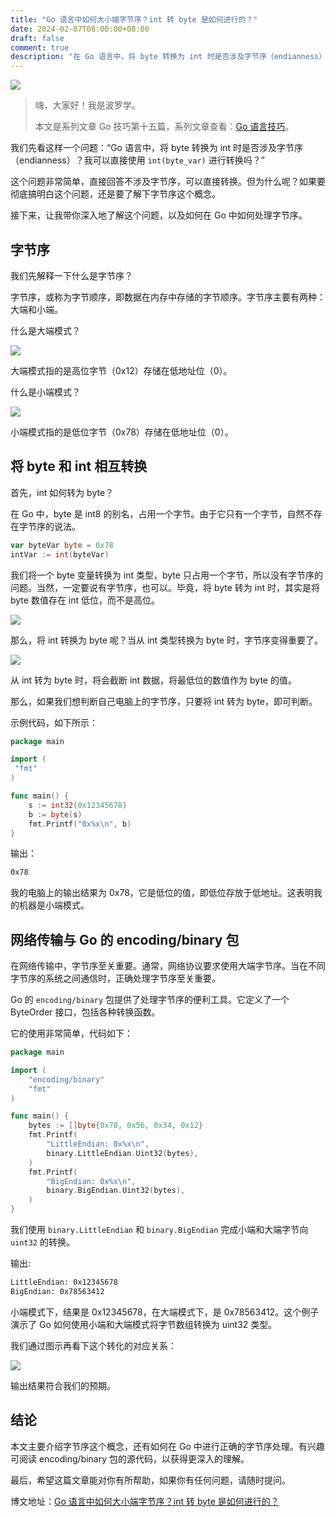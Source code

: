 ```yaml
---
title: "Go 语言中如何大小端字节序？int 转 byte 是如何进行的？"
date: 2024-02-07T08:00:00+08:00
draft: false
comment: true
description: "在 Go 语言中，将 byte 转换为 int 时是否涉及字节序（endianness）？我可以直接使用 `int(byte_var)` 进行转换吗？"
---
```


![](https://cdn.jsdelivr.net/gh/poloxue/images@2024-02/2024-02-07-big-little-endian-in-golang-01.png)

> 嗨，大家好！我是波罗学。
>
> 本文是系列文章 Go 技巧第十五篇，系列文章查看：[Go 语言技巧](https://mp.weixin.qq.com/mp/appmsgalbum?__biz=MzI0MzE2NTY2MA==&action=getalbum&album_id=3291066778475053060#wechat_redirect)。

我们先看这样一个问题：“Go 语言中，将 byte 转换为 int 时是否涉及字节序（endianness）？我可以直接使用 `int(byte_var)` 进行转换吗？”

这个问题非常简单，直接回答不涉及字节序，可以直接转换。但为什么呢？如果要彻底搞明白这个问题，还是要了解下字节序这个概念。

接下来，让我带你深入地了解这个问题，以及如何在 Go 中如何处理字节序。

## 字节序

我们先解释一下什么是字节序？

字节序，或称为字节顺序，即数据在内存中存储的字节顺序。字节序主要有两种：大端和小端。

什么是大端模式？

![](https://cdn.jsdelivr.net/gh/poloxue/images@2024-02/2024-02-07-big-little-endian-in-golang-03.png)

大端模式指的是高位字节（0x12）存储在低地址位（0）。

什么是小端模式？

![](https://cdn.jsdelivr.net/gh/poloxue/images@2024-02/2024-02-07-big-little-endian-in-golang-02.png)

小端模式指的是低位字节（0x78）存储在低地址位（0）。

## 将 byte 和 int 相互转换

首先，int 如何转为 byte？

在 Go 中，byte 是 int8 的别名，占用一个字节。由于它只有一个字节，自然不存在字节序的说法。

```go
var byteVar byte = 0x78
intVar := int(byteVar)
```
我们将一个 byte 变量转换为 int 类型，byte 只占用一个字节，所以没有字节序的问题。当然，一定要说有字节序，也可以。毕竟，将 byte 转为 int 时，其实是将 byte 数值存在 int 低位，而不是高位。

![](https://cdn.jsdelivr.net/gh/poloxue/images@2024-02/2024-02-07-big-little-endian-in-golang-05-v1.png)

那么，将 int 转换为 byte 呢？当从 int 类型转换为 byte 时，字节序变得重要了。

![](https://cdn.jsdelivr.net/gh/poloxue/images@2024-02/2024-02-07-big-little-endian-in-golang-04.png)

从 int 转为 byte 时，将会截断 int 数据，将最低位的数值作为 byte 的值。

那么，如果我们想判断自己电脑上的字节序，只要将 int 转为 byte，即可判断。

示例代码，如下所示：

```go
package main

import (
 "fmt"
)

func main() {
    s := int32(0x12345678)
    b := byte(s)
    fmt.Printf("0x%x\n", b)
}
```

输出：

```bash
0x78
```

我的电脑上的输出结果为 0x78，它是低位的值，即低位存放于低地址。这表明我的机器是小端模式。

## 网络传输与 Go 的 encoding/binary 包

在网络传输中，字节序至关重要。通常，网络协议要求使用大端字节序。当在不同字节序的系统之间通信时，正确处理字节序至关重要。

Go 的 `encoding/binary` 包提供了处理字节序的便利工具。它定义了一个 ByteOrder 接口，包括各种转换函数。

它的使用非常简单，代码如下：

```go
package main

import (
    "encoding/binary"
    "fmt"
)

func main() {
    bytes := []byte{0x78, 0x56, 0x34, 0x12}
    fmt.Printf(
        "LittleEndian: 0x%x\n",
        binary.LittleEndian.Uint32(bytes),
    )
    fmt.Printf(
        "BigEndian: 0x%x\n",
        binary.BigEndian.Uint32(bytes),
    )
}
```

我们使用 `binary.LittleEndian` 和 `binary.BigEndian` 完成小端和大端字节向 `uint32` 的转换。

输出:

```bash
LittleEndian: 0x12345678
BigEndian: 0x78563412
```

小端模式下，结果是 0x12345678，在大端模式下，是 0x78563412。这个例子演示了 Go 如何使用小端和大端模式将字节数组转换为 uint32 类型。

我们通过图示再看下这个转化的对应关系：

![](https://cdn.jsdelivr.net/gh/poloxue/images@2024-02/2024-02-07-big-little-endian-in-golang-06.png)

输出结果符合我们的预期。

## 结论

本文主要介绍字节序这个概念，还有如何在 Go 中进行正确的字节序处理。有兴趣可阅读 encoding/binary 包的源代码，以获得更深入的理解。

最后，希望这篇文章能对你有所帮助，如果你有任何问题，请随时提问。

博文地址：[Go 语言中如何大小端字节序？int 转 byte 是如何进行的？](https://www.poloxue.com/posts/2024-02-07-big-little-endian-in-golang/)
